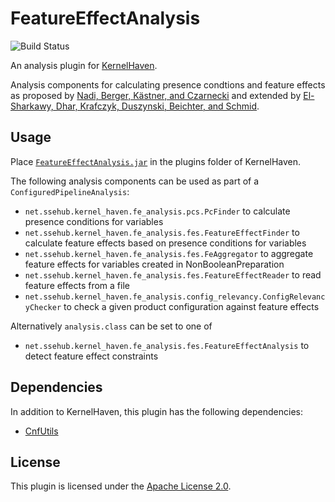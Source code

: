 # FeatureEffectAnalysis

![Build Status](https://jenkins.sse.uni-hildesheim.de/buildStatus/icon?job=KernelHaven_FeatureEffectAnalysis)

An analysis plugin for [KernelHaven](https://github.com/KernelHaven/KernelHaven).

Analysis components for calculating presence condtions and feature effects as proposed by [Nadi, Berger, Kästner, and Czarnecki](https://www.cs.cmu.edu/~ckaestne/pdf/tse15.pdf) and extended by [El-Sharkawy, Dhar, Krafczyk, Duszynski, Beichter, and Schmid](https://doi.org/10.1145/3233027.3233047).

## Usage

Place [`FeatureEffectAnalysis.jar`](https://jenkins.sse.uni-hildesheim.de/view/KernelHaven/job/KernelHaven_FeatureEffectAnalysis/lastSuccessfulBuild/artifact/build/jar/FeatureEffectAnalysis.jar) in the plugins folder of KernelHaven.

The following analysis components can be used as part of a `ConfiguredPipelineAnalysis`:
* `net.ssehub.kernel_haven.fe_analysis.pcs.PcFinder` to calculate presence conditions for variables
* `net.ssehub.kernel_haven.fe_analysis.fes.FeatureEffectFinder` to calculate feature effects based on presence conditions for variables
* `net.ssehub.kernel_haven.fe_analysis.fes.FeAggregator` to aggregate feature effects for variables created in NonBooleanPreparation
* `net.ssehub.kernel_haven.fe_analysis.fes.FeatureEffectReader` to read feature effects from a file
* `net.ssehub.kernel_haven.fe_analysis.config_relevancy.ConfigRelevancyChecker` to check a given product configuration against feature effects

Alternatively `analysis.class` can be set to one of
* `net.ssehub.kernel_haven.fe_analysis.fes.FeatureEffectAnalysis` to detect feature effect constraints

## Dependencies

In addition to KernelHaven, this plugin has the following dependencies:
* [CnfUtils](https://github.com/KernelHaven/CnfUtils)

## License

This plugin is licensed under the [Apache License 2.0](https://www.apache.org/licenses/LICENSE-2.0.html).
